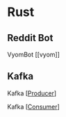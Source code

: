 # Rust
## Reddit Bot
VyomBot [[vyom]]
## Kafka

Kafka [[Producer]]

Kafka [[Consumer]]

[//begin]: # "Autogenerated link references for markdown compatibility"
[Producer]: producer "Producer"
[Consumer]: consumer "Consumer"
[//end]: # "Autogenerated link references"
